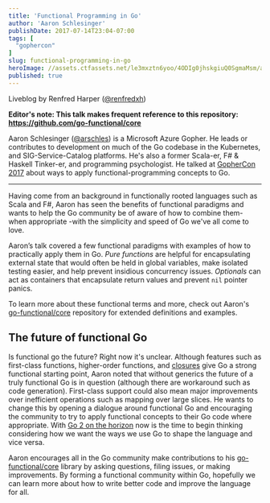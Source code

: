 ```yaml
---
title: 'Functional Programming in Go'
author: 'Aaron Schlesinger'
publishDate: 2017-07-14T23:04-07:00
tags: [
  "gophercon"
]
slug: functional-programming-in-go
heroImage: //assets.ctfassets.net/le3mxztn6yoo/4ODIg0jhskgiuQ0SgmaMsm/addc509ab1dff98eb6864bcee1740aad/Selection_012.bmp
published: true
---
```



Liveblog by Renfred Harper ([@renfredxh](https://twitter.com/renfredxh))



**Editor's note: This talk makes frequent reference to this repository: https://github.com/go-functional/core**

Aaron Schlesinger ([@arschles](https://twitter.com/arschles)) is a Microsoft Azure Gopher. He leads or contributes to development on much of the Go codebase in the Kubernetes, and SIG-Service-Catalog platforms. He's also a former Scala-er, F# & Haskell Tinker-er, and programming psychologist. He talked at [GopherCon 2017](https://gophercon.com/speakers/21) about ways to apply functional-programming concepts to Go.

---

Having come from an background in functionally rooted languages such as Scala and F#, Aaron has seen the benefits of functional paradigms and wants to help the Go community be of aware of how to combine them- when appropriate -with the simplicity and speed of Go we've all come to love.

Aaron’s talk covered a few functional paradigms with examples of how to practically apply them in Go. _Pure functions_ are helpful for encapsulating external state that would often be held in global variables, make isolated testing easier, and help prevent insidious concurrency issues. _Optionals_ can act as containers that encapsulate return values and prevent `nil` pointer panics.

To learn more about these functional terms and more, check out Aaron's [go-functional/core](https://github.com/go-functional/core) repository for extended definitions and examples.

## The future of functional Go

Is functional go the future? Right now it's unclear. Although features such as first-class functions, higher-order functions, and [closures](https://tour.golang.org/moretypes/25) give Go a strong functional starting point, Aaron noted that without generics the future of a truly functional Go is in question (although there are workaround such as code generation). First-class support could also mean major improvements over inefficient operations such as mapping over large slices. He wants to change this by opening a dialogue around functional Go and encouraging the community to try to apply functional concepts to their Go code where appropriate. With [Go 2 on the horizon](https://about.sourcegraph.com/go/the-future-of-go) now is the time to begin thinking considering how we want the ways we use Go to shape the language and vice versa.

Aaron encourages all in the Go community make contributions to his [go-functional/core](https://github.com/go-functional/core) library by asking questions, filing issues, or making improvements. By forming a functional community within Go, hopefully we can learn more about how to write better code and improve the language for all.
